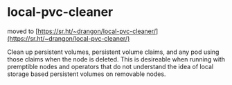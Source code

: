 # local-pvc-cleaner

moved to [https://sr.ht/~drangon/local-pvc-cleaner/](https://sr.ht/~drangon/local-pvc-cleaner/)

Clean up persistent volumes, persistent volume claims, and any pod using those 
claims when the node is deleted. This is desireable when running with 
premptible nodes and operators that do not understand the idea of local storage
based persistent volumes on removable nodes.
